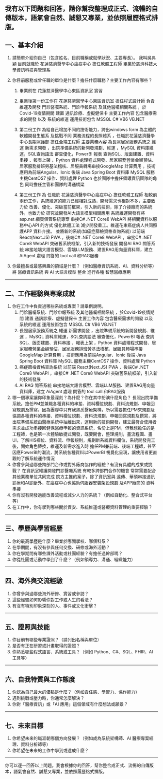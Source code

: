 我有以下問題和回答，請你幫我整理成正式、流暢的自傳版本，語氣會自然、誠懇又專業，並依照履歷格式排版。
---

## 一、基本介紹
1. 請簡單介紹你自己（包含姓名、目前職稱或就學狀況、主要專長）。
   我叫吳典穎 目前就職於 花蓮慈濟醫學中心癌症中心 擔任軟體工程師   畢業於慈濟科技大學資訊科技與管理系 
2. 你目前服務或曾任職的單位是什麼？擔任什麼職務？主要工作內容有哪些？
    1. 畢業前在 花蓮慈濟醫學中心東區資訊室 實習
    2. 畢業後第一份工作在 花蓮慈濟醫學中心東區資訊室 擔任程式設計師  負責維運及開發 門診醫囑系統、門診申報系統 及其他醫囑相關系統 ，於Covid-19疫情期間 建置 通訊診療、虛擬健保卡  主要工作內容 包含醫療需求的開發 以及 系統的維運 運用技術包含 MSSQL C# VB6 VB.NET
    
    3. 第二份工作 為給自己增加不同的技術能力，跨出windows form 為主體的軟體開發生態系 及挑戰不同 業務流程的長照體系 ，任職於花蓮慈濟醫學中心長期照護部 擔任全端工程師 主要業務內容 為長照居家服務系統之 維運 新需求開發 ，出院準備系統的新開發規劃、維運 ，MySQL 資料庫維運，SQL查詢語法 審查優化，PowerBI 報表 查詢SQL、版面建置、資料串接 、報表上架 ，Python 資料處理程式開發、居家服務營業金額預估、居家服務排班勞基法稽核、居服員轉場串接GoogleMap 計算費用 ，技術應用為前端Angular、Ionic 後端 Java Spring Boot 資料庫 MySQL 服務主機CentOS7 操作、資料處理 Python 
    也於團隊中擔任領導資訊團隊的角色 同時擔任主管和團隊的溝通橋梁
    4. 第三份工作 為 任職於 花蓮慈濟醫學中心癌症中心 擔任軟體工程師 相較前兩份工作，系統維運的能力已經相對成熟，開發需求也相對不多，主要致力於 改善、優化、突破當前框架，引入新的技術，除了介接廠商的系統外，也致力於 研究並開發AI大語言模型相關應用
    系統維運開發有將asp.net 網頁個管系統專案 串接C# .NET Core8 WebAPI  將相關資料以服務中心API 的方式 優化軟體工法 減少開發重工。維運花東癌症病人共同照護APP 資料介接。
    並將新的系統(如癌症篩檢資格查詢系統) 以前端 React(Next.JS) PWA  ，後端C# .NET Core8 WebAPI ，串接C# .NET Core8 WebAPI  突破舊系統框架，引入新的技術發展
    開發AI RAG 問答系統  串接地端大語言模型、雲端LLM服務、建置RAG用向量資料庫，建立 AiAgent 處理 問答的 tool call 和RAG服務
    
3. 你最擅長或最感興趣的領域是什麼？（例如醫療資訊系統、AI、資料分析等）
   將 醫療資訊系統 與 AI 大語言模型 整合 進行各種 智慧醫療應用 

---

## 二、工作經驗與專案成就
1. 你在工作中負責過哪些系統或專案？請舉例說明。
   1. 門診醫囑系統、門診申報系統 及其他醫囑相關系統 ，於Covid-19疫情期間 建置 通訊診療、虛擬健保卡  主要工作內容 包含醫療需求的開發 以及 系統的維運 運用技術包含 MSSQL C# VB6 VB.NET
   2. 長照居家服務系統之 維運 新需求開發 ，出院準備系統的新開發規劃、維運 ，MySQL 資料庫維運，SQL查詢語法 審查優化，PowerBI 報表 查詢SQL、版面建置、資料串接 、報表上架 ，Python 資料處理程式開發、居家服務營業金額預估、居家服務排班勞基法稽核、居服員轉場串接GoogleMap 計算費用 ，技術應用為前端Angular、Ionic 後端 Java Spring Boot 資料庫 MySQL 服務主機CentOS7 操作、資料處理 Python 
   3. 癌症篩檢資格查詢系統 以前端 React(Next.JS) PWA  ，後端C# .NET Core8 WebAPI ，串接C# .NET Core8 WebAPI  突破舊系統框架，引入新的技術發展
   4. AI RAG 問答系統  串接地端大語言模型、雲端LLM服務、建置RAG用向量資料庫，建立 AiAgent 處理 問答的 tool call 和RAG服務
2. 哪一個專案讓你印象最深刻？為什麼？你在其中扮演什麼角色？
   長照出院準備系統，擔任PM並兼職各種資料的串接、資料欄位規劃、資料流規劃、申報回寫規劃及撰寫，因為團隊中只有我熟悉醫療架構，所以需要擔任PM來規劃及協調各種資料的串接、資料欄位規劃、資料流規劃、申報回寫規劃及撰寫，將出院準備系統由醫療系統中抽離出來，運用新的技術開發，建立最符合使用者需求並成功串接回健保醫療申報的資訊系統，名份上是PM，但我想擔任的是工程師，也是第一次體驗敏捷式開發，既要開會，整理規則，畫流程圖、畫UI，了解HIS欄位、資料流、申報規則，規劃新系統資料欄位，系統開發完工後，開始角色替換，維運及新需求進入時 擔任PM兼前端、後端工程師，甚至因應PowerBI的潮流，將系統各種資料以PowerBI 視覺化呈現，讓使用者更直觀的了解系統運作情況
3. 你曾參與過哪些跨部門合作或對外廠商協作的經驗？有沒有具體的成果或挑戰？
   在資訊室維護開發門診醫囑系統 有較多跨部門合作的機會 常常需要配合其他業務單位共同完成 院方主推的案子，除了資訊室與 遠傳、華碩串接通訊診療和AI診斷外，在癌症中心也協助伺服器安裝架設規劃  及APP廠商的 資料串接
4. 你有沒有開發過能改善流程或減少人力的系統？（例如自動化、整合式平台等）
5. 在工作中，你有學到哪些關於資安、系統維運或醫療資料管理的重要經驗？

---

## 三、學歷與學習經歷
1. 你的最高學歷是什麼？畢業於哪間學校、哪個科系？
2. 在學期間，有沒有參與任何交換、研修或海外活動？
3. 你在學期間有哪些課外活動或社團經驗？有擔任過幹部嗎？
4. 你從社團或活動中學到了什麼？（例如領導力、溝通、組織能力）

---

## 四、海外與交流經驗
1. 你曾參與過哪些海外研修、實習或參訪？
2. 這些經驗如何影響你對工作或人生的看法？
3. 有沒有特別印象深刻的人、事件或文化衝擊？

---

## 五、證照與技能
1. 你目前有哪些專業證照？（請列出名稱與單位）
2. 是否有正在研習或計畫取得的證照？
3. 你熟悉哪些程式語言、系統或工具？（例如 Python、C#、SQL、FHIR、AI 工具等）

---

## 六、自我特質與工作態度
1. 你認為自己最大的優點是什麼？（例如責任感、學習力、協作能力）
2. 遇到挑戰或壓力時，你通常怎麼解決？
3. 你對「醫療資訊」或「AI 應用」這個領域有什麼想法或願景？

---

## 七、未來目標
1. 你希望未來的職涯朝哪個方向發展？（例如成為系統架構師、AI 醫療專案經理、資料分析師等）
2. 你希望在未來的工作中學到或達成什麼？

---

你可以逐一回答以上問題，我會根據你的回答，幫你整合成正式、流暢的自傳版本，語氣會自然、誠懇又專業，並依照履歷格式排版。

